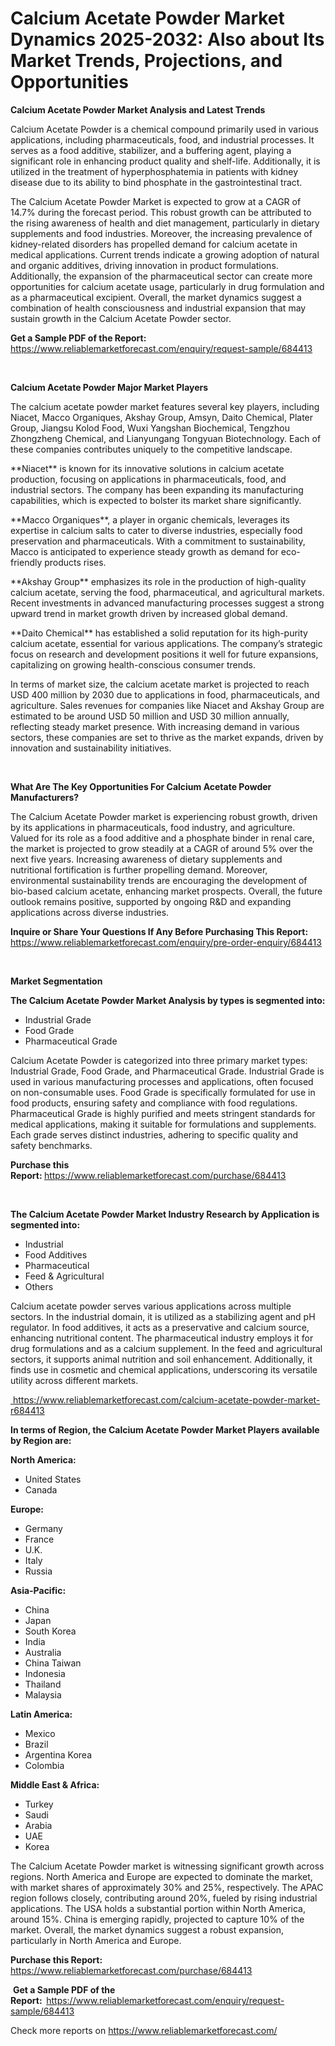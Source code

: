 <p><h1>Calcium Acetate Powder Market Dynamics 2025-2032: Also about Its Market Trends, Projections, and Opportunities</h1></p><p><strong>Calcium Acetate Powder Market Analysis and Latest Trends</strong></p>
<p><p>Calcium Acetate Powder is a chemical compound primarily used in various applications, including pharmaceuticals, food, and industrial processes. It serves as a food additive, stabilizer, and a buffering agent, playing a significant role in enhancing product quality and shelf-life. Additionally, it is utilized in the treatment of hyperphosphatemia in patients with kidney disease due to its ability to bind phosphate in the gastrointestinal tract.</p><p>The Calcium Acetate Powder Market is expected to grow at a CAGR of 14.7% during the forecast period. This robust growth can be attributed to the rising awareness of health and diet management, particularly in dietary supplements and food industries. Moreover, the increasing prevalence of kidney-related disorders has propelled demand for calcium acetate in medical applications. Current trends indicate a growing adoption of natural and organic additives, driving innovation in product formulations. Additionally, the expansion of the pharmaceutical sector can create more opportunities for calcium acetate usage, particularly in drug formulation and as a pharmaceutical excipient. Overall, the market dynamics suggest a combination of health consciousness and industrial expansion that may sustain growth in the Calcium Acetate Powder sector.</p></p>
<p><strong>Get a Sample PDF of the Report:&nbsp;</strong> <a href="https://www.reliablemarketforecast.com/enquiry/request-sample/684413?utm_campaign=3357&utm_medium=2&utm_source=Github&utm_content=ia&utm_term=29032025&utm_id=calcium-acetate-powder">https://www.reliablemarketforecast.com/enquiry/request-sample/684413</a></p>
<p>&nbsp;</p>
<p><strong>Calcium Acetate Powder Major Market Players</strong></p>
<p><p>The calcium acetate powder market features several key players, including Niacet, Macco Organiques, Akshay Group, Amsyn, Daito Chemical, Plater Group, Jiangsu Kolod Food, Wuxi Yangshan Biochemical, Tengzhou Zhongzheng Chemical, and Lianyungang Tongyuan Biotechnology. Each of these companies contributes uniquely to the competitive landscape.</p><p>**Niacet** is known for its innovative solutions in calcium acetate production, focusing on applications in pharmaceuticals, food, and industrial sectors. The company has been expanding its manufacturing capabilities, which is expected to bolster its market share significantly.</p><p>**Macco Organiques**, a player in organic chemicals, leverages its expertise in calcium salts to cater to diverse industries, especially food preservation and pharmaceuticals. With a commitment to sustainability, Macco is anticipated to experience steady growth as demand for eco-friendly products rises.</p><p>**Akshay Group** emphasizes its role in the production of high-quality calcium acetate, serving the food, pharmaceutical, and agricultural markets. Recent investments in advanced manufacturing processes suggest a strong upward trend in market growth driven by increased global demand.</p><p>**Daito Chemical** has established a solid reputation for its high-purity calcium acetate, essential for various applications. The company’s strategic focus on research and development positions it well for future expansions, capitalizing on growing health-conscious consumer trends.</p><p>In terms of market size, the calcium acetate market is projected to reach USD 400 million by 2030 due to applications in food, pharmaceuticals, and agriculture. Sales revenues for companies like Niacet and Akshay Group are estimated to be around USD 50 million and USD 30 million annually, reflecting steady market presence. With increasing demand in various sectors, these companies are set to thrive as the market expands, driven by innovation and sustainability initiatives.</p></p>
<p>&nbsp;</p>
<p><strong>What Are The Key Opportunities For Calcium Acetate Powder Manufacturers?</strong></p>
<p><p>The Calcium Acetate Powder market is experiencing robust growth, driven by its applications in pharmaceuticals, food industry, and agriculture. Valued for its role as a food additive and a phosphate binder in renal care, the market is projected to grow steadily at a CAGR of around 5% over the next five years. Increasing awareness of dietary supplements and nutritional fortification is further propelling demand. Moreover, environmental sustainability trends are encouraging the development of bio-based calcium acetate, enhancing market prospects. Overall, the future outlook remains positive, supported by ongoing R&D and expanding applications across diverse industries.</p></p>
<p><strong>Inquire or Share Your Questions If Any Before Purchasing This Report:</strong> <a href="https://www.reliablemarketforecast.com/enquiry/pre-order-enquiry/684413?utm_campaign=3357&utm_medium=2&utm_source=Github&utm_content=ia&utm_term=29032025&utm_id=calcium-acetate-powder">https://www.reliablemarketforecast.com/enquiry/pre-order-enquiry/684413</a></p>
<p>&nbsp;</p>
<p><strong>Market Segmentation</strong></p>
<p><strong>The Calcium Acetate Powder Market Analysis by types is segmented into:</strong></p>
<p><ul><li>Industrial Grade</li><li>Food Grade</li><li>Pharmaceutical Grade</li></ul></p>
<p><p>Calcium Acetate Powder is categorized into three primary market types: Industrial Grade, Food Grade, and Pharmaceutical Grade. Industrial Grade is used in various manufacturing processes and applications, often focused on non-consumable uses. Food Grade is specifically formulated for use in food products, ensuring safety and compliance with food regulations. Pharmaceutical Grade is highly purified and meets stringent standards for medical applications, making it suitable for formulations and supplements. Each grade serves distinct industries, adhering to specific quality and safety benchmarks.</p></p>
<p><strong>Purchase this Report:&nbsp;</strong><a href="https://www.reliablemarketforecast.com/purchase/684413?utm_campaign=3357&utm_medium=2&utm_source=Github&utm_content=ia&utm_term=29032025&utm_id=calcium-acetate-powder">https://www.reliablemarketforecast.com/purchase/684413</a></p>
<p>&nbsp;</p>
<p><strong>The Calcium Acetate Powder Market Industry Research by Application is segmented into:</strong></p>
<p><ul><li>Industrial</li><li>Food Additives</li><li>Pharmaceutical</li><li>Feed & Agricultural</li><li>Others</li></ul></p>
<p><p>Calcium acetate powder serves various applications across multiple sectors. In the industrial domain, it is utilized as a stabilizing agent and pH regulator. In food additives, it acts as a preservative and calcium source, enhancing nutritional content. The pharmaceutical industry employs it for drug formulations and as a calcium supplement. In the feed and agricultural sectors, it supports animal nutrition and soil enhancement. Additionally, it finds use in cosmetic and chemical applications, underscoring its versatile utility across different markets.</p></p>
<p><a href="https://www.reliablemarketforecast.com/calcium-acetate-powder-market-r684413?utm_campaign=3357&utm_medium=2&utm_source=Github&utm_content=ia&utm_term=29032025&utm_id=calcium-acetate-powder">&nbsp;https://www.reliablemarketforecast.com/calcium-acetate-powder-market-r684413</a></p>
<p><strong>In terms of Region, the Calcium Acetate Powder Market Players available by Region are:</strong></p>
<p>
    <p> <strong> North America: </strong>
        <ul>
            <li>United States</li>
            <li>Canada</li>
        </ul>
        </p> 
    <p> <strong> Europe: </strong>
        <ul>
            <li>Germany</li>
            <li>France</li>
            <li>U.K.</li>
            <li>Italy</li>
            <li>Russia</li>
        </ul>
        </p> 
    <p> <strong> Asia-Pacific: </strong>
        <ul>
            <li>China</li>
            <li>Japan</li>
            <li>South Korea</li>
            <li>India</li>
            <li>Australia</li>
            <li>China Taiwan</li>
            <li>Indonesia</li>
            <li>Thailand</li>
            <li>Malaysia</li>
        </ul>
        </p> 
    <p> <strong> Latin America: </strong>
        <ul>
            <li>Mexico</li>
            <li>Brazil</li>
            <li>Argentina Korea</li>
            <li>Colombia</li>
        </ul>
        </p> 
    <p> <strong> Middle East & Africa: </strong>
        <ul>
            <li>Turkey</li>
            <li>Saudi</li>
            <li>Arabia</li>
            <li>UAE</li>
            <li>Korea</li>
        </ul>
    </p>
    </p>
<p><p>The Calcium Acetate Powder market is witnessing significant growth across regions. North America and Europe are expected to dominate the market, with market shares of approximately 30% and 25%, respectively. The APAC region follows closely, contributing around 20%, fueled by rising industrial applications. The USA holds a substantial portion within North America, around 15%. China is emerging rapidly, projected to capture 10% of the market. Overall, the market dynamics suggest a robust expansion, particularly in North America and Europe.</p></p>
<p><strong>Purchase this Report: </strong><a href="https://www.reliablemarketforecast.com/purchase/684413?utm_campaign=3357&utm_medium=2&utm_source=Github&utm_content=ia&utm_term=29032025&utm_id=calcium-acetate-powder">https://www.reliablemarketforecast.com/purchase/684413</a></p>
<p>&nbsp;<strong>Get a Sample PDF of the Report:&nbsp;&nbsp;</strong><a href="https://www.reliablemarketforecast.com/enquiry/request-sample/684413?utm_campaign=3357&utm_medium=2&utm_source=Github&utm_content=ia&utm_term=29032025&utm_id=calcium-acetate-powder">https://www.reliablemarketforecast.com/enquiry/request-sample/684413</a></p>
<p><strong></strong></p>
<p>Check more reports on <a href="https://www.reliablemarketforecast.com/?utm_campaign=3357&utm_medium=2&utm_source=Github&utm_content=ia&utm_term=29032025&utm_id=calcium-acetate-powder">https://www.reliablemarketforecast.com/</a></p>
